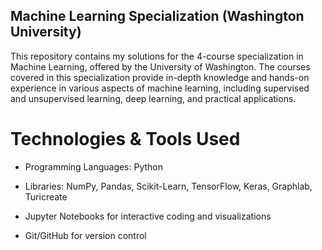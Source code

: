 ## Machine Learning Specialization (Washington University)
This repository contains my solutions for the 4-course specialization in Machine Learning, offered by the University of Washington. The courses covered in this specialization provide in-depth knowledge and hands-on experience in various aspects of machine learning, including supervised and unsupervised learning, deep learning, and practical applications.

# Technologies & Tools Used
- Programming Languages: Python

- Libraries: NumPy, Pandas, Scikit-Learn, TensorFlow, Keras, Graphlab, Turicreate

- Jupyter Notebooks for interactive coding and visualizations

- Git/GitHub for version control
